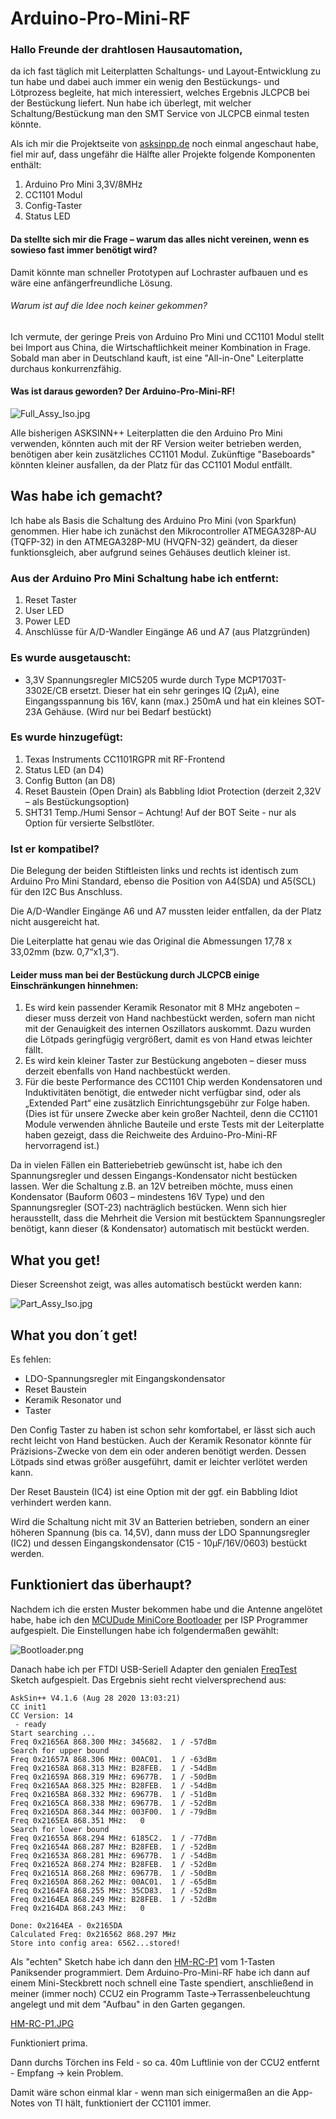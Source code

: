 # Arduino-Pro-Mini-RF

### Hallo Freunde der drahtlosen Hausautomation,

da ich fast täglich mit Leiterplatten Schaltungs- und Layout-Entwicklung zu tun habe und dabei auch immer ein wenig den Bestückungs- und Lötprozess begleite, hat mich interessiert, welches Ergebnis JLCPCB bei der Bestückung liefert.
Nun habe ich überlegt, mit welcher Schaltung/Bestückung man den SMT Service von JLCPCB einmal testen könnte.

Als ich mir die Projektseite von [asksinpp.de](https://asksinpp.de/Projekte/) noch einmal angeschaut habe, fiel mir auf, dass ungefähr die Hälfte aller Projekte folgende Komponenten enthält:

1.	Arduino Pro Mini 3,3V/8MHz
2.	CC1101 Modul
3.	Config-Taster
4.	Status LED

#### Da stellte sich mir die Frage – warum das alles nicht vereinen, wenn es sowieso fast immer benötigt wird?

Damit könnte man schneller Prototypen auf Lochraster aufbauen und es wäre eine anfängerfreundliche Lösung.

###### Warum ist auf die Idee noch keiner gekommen?
Ich vermute, der geringe Preis von Arduino Pro Mini und CC1101 Modul stellt bei Import aus China, die Wirtschaftlichkeit meiner Kombination in Frage.
Sobald man aber in Deutschland kauft, ist eine "All-in-One" Leiterplatte durchaus konkurrenzfähig.

#### Was ist daraus geworden? Der Arduino-Pro-Mini-RF!

![Full_Assy_Iso.jpg](https://github.com/Asselhead/Arduino-Pro-Mini-RF/blob/master/Images/Full_Assy_Iso.jpg)

Alle bisherigen ASKSINN++ Leiterplatten die den Arduino Pro Mini verwenden, könnten auch mit der RF Version weiter betrieben werden, benötigen aber kein zusätzliches CC1101 Modul.
Zukünftige "Baseboards" könnten kleiner ausfallen, da der Platz für das CC1101 Modul entfällt.

## Was habe ich gemacht?

Ich habe als Basis die Schaltung des Arduino Pro Mini (von Sparkfun) genommen.
Hier habe ich zunächst den Mikrocontroller ATMEGA328P-AU (TQFP-32) in den ATMEGA328P-MU (HVQFN-32) geändert, da dieser funktionsgleich, aber aufgrund seines Gehäuses deutlich kleiner ist.

### Aus der Arduino Pro Mini Schaltung habe ich entfernt:

1.	Reset Taster
2.	User LED
3.	Power LED
4.	Anschlüsse für A/D-Wandler Eingänge A6 und A7 (aus Platzgründen)

### Es wurde ausgetauscht:

-	3,3V Spannungsregler MIC5205 wurde durch Type MCP1703T-3302E/CB
ersetzt. Dieser hat ein sehr geringes IQ (2µA), eine Eingangsspannung bis 16V, kann (max.) 250mA und hat ein kleines SOT-23A Gehäuse. (Wird nur bei Bedarf bestückt)

### Es wurde hinzugefügt:

1.	Texas Instruments CC1101RGPR mit RF-Frontend
2.	Status LED (an D4)
3.	Config Button (an D8)
4.	Reset Baustein (Open Drain) als Babbling Idiot Protection (derzeit 2,32V – als Bestückungsoption)
5.	SHT31 Temp./Humi Sensor – Achtung! Auf der BOT Seite - nur als Option für versierte Selbstlöter.

### Ist er kompatibel?

Die Belegung der beiden Stiftleisten links und rechts ist identisch zum Arduino Pro Mini Standard, ebenso die Position von A4(SDA) und A5(SCL) für den I2C Bus Anschluss.

Die A/D-Wandler Eingänge A6 und A7 mussten leider entfallen, da der Platz nicht ausgereicht hat.

Die Leiterplatte hat genau wie das Original die Abmessungen 17,78 x 33,02mm (bzw. 0,7“x1,3“).

#### Leider muss man bei der Bestückung durch JLCPCB einige Einschränkungen hinnehmen:

1.	Es wird kein passender Keramik Resonator mit 8 MHz angeboten – dieser muss derzeit von Hand nachbestückt werden, sofern man nicht mit der Genauigkeit des internen Oszillators auskommt. Dazu wurden die Lötpads geringfügig vergrößert, damit es von Hand etwas leichter fällt.
2.	Es wird kein kleiner Taster zur Bestückung angeboten – dieser muss derzeit ebenfalls von Hand nachbestückt werden.
3.	Für die beste Performance des CC1101 Chip werden Kondensatoren und Induktivitäten benötigt, die entweder nicht verfügbar sind, oder als „Extended Part“ eine zusätzlich Einrichtungsgebühr zur Folge haben. (Dies ist für unsere Zwecke aber kein großer Nachteil, denn die CC1101 Module verwenden ähnliche Bauteile und erste Tests mit der Leiterplatte haben gezeigt, dass die Reichweite des Arduino-Pro-Mini-RF hervorragend ist.)


Da in vielen Fällen ein Batteriebetrieb gewünscht ist, habe ich den Spannungsregler und dessen Eingangs-Kondensator nicht bestücken lassen.
Wer die Schaltung z.B. an 12V betreiben möchte, muss einen Kondensator (Bauform 0603 – mindestens 16V Type) und den Spannungsregler (SOT-23) nachträglich bestücken.
Wenn sich hier herausstellt, dass die Mehrheit die Version mit bestücktem Spannungsregler benötigt, kann dieser (& Kondensator) automatisch mit bestückt werden.

## What you get!

Dieser Screenshot zeigt, was alles automatisch bestückt werden kann:

![Part_Assy_Iso.jpg](https://github.com/Asselhead/Arduino-Pro-Mini-RF/blob/master/Images/Part_Assy.jpg)

## What you don´t get!

Es fehlen:

- LDO-Spannungsregler mit Eingangskondensator
- Reset Baustein
- Keramik Resonator und 
- Taster

Den Config Taster zu haben ist schon sehr komfortabel, er lässt sich auch recht leicht von Hand bestücken. Auch der Keramik Resonator könnte für Präzisions-Zwecke von dem ein oder anderen benötigt werden. Dessen Lötpads sind etwas größer ausgeführt, damit er leichter verlötet werden kann.

Der Reset Baustein (IC4) ist eine Option mit der ggf. ein Babbling Idiot verhindert werden kann.

Wird die Schaltung nicht mit 3V an Batterien betrieben, sondern an einer höheren Spannung (bis ca. 14,5V), dann muss der LDO Spannungsregler (IC2) und dessen Eingangskondensator (C15 - 10µF/16V/0603) bestückt werden.

## Funktioniert das überhaupt?

Nachdem ich die ersten Muster bekommen habe und die Antenne angelötet habe, habe ich den [MCUDude MiniCore Bootloader](https://github.com/MCUdude/MiniCore) per ISP Programmer aufgespielt.
Die Einstellungen habe ich folgendermaßen gewählt:

![Bootloader.png](https://github.com/Asselhead/Arduino-Pro-Mini-RF/blob/master/Images/Bootloader.png)

Danach habe ich per FTDI USB-Seriell Adapter den genialen [FreqTest](https://github.com/pa-pa/AskSinPP/blob/master/examples/FreqTest/FreqTest.ino) Sketch aufgespielt.
Das Ergebnis sieht recht vielversprechend aus:
```
AskSin++ V4.1.6 (Aug 28 2020 13:03:21)
CC init1
CC Version: 14
 - ready
Start searching ...
Freq 0x21656A 868.300 MHz: 345682.  1 / -57dBm
Search for upper bound
Freq 0x21657A 868.306 MHz: 00AC01.  1 / -63dBm
Freq 0x21658A 868.313 MHz: B28FEB.  1 / -54dBm
Freq 0x21659A 868.319 MHz: 69677B.  1 / -50dBm
Freq 0x2165AA 868.325 MHz: B28FEB.  1 / -54dBm
Freq 0x2165BA 868.332 MHz: 69677B.  1 / -51dBm
Freq 0x2165CA 868.338 MHz: 69677B.  1 / -52dBm
Freq 0x2165DA 868.344 MHz: 003F00.  1 / -79dBm
Freq 0x2165EA 868.351 MHz:   0
Search for lower bound
Freq 0x21655A 868.294 MHz: 6185C2.  1 / -77dBm
Freq 0x21654A 868.287 MHz: B28FEB.  1 / -52dBm
Freq 0x21653A 868.281 MHz: 69677B.  1 / -54dBm
Freq 0x21652A 868.274 MHz: B28FEB.  1 / -52dBm
Freq 0x21651A 868.268 MHz: 69677B.  1 / -50dBm
Freq 0x21650A 868.262 MHz: 00AC01.  1 / -65dBm
Freq 0x2164FA 868.255 MHz: 35CD83.  1 / -52dBm
Freq 0x2164EA 868.249 MHz: B28FEB.  1 / -52dBm
Freq 0x2164DA 868.243 MHz:   0

Done: 0x2164EA - 0x2165DA
Calculated Freq: 0x216562 868.297 MHz
Store into config area: 6562...stored!
```

Als "echten" Sketch habe ich dann den [HM-RC-P1](https://github.com/pa-pa/AskSinPP/blob/master/examples/HM-RC-P1/HM-RC-P1.ino) vom 1-Tasten Paniksender programmiert.
Dem Arduino-Pro-Mini-RF habe ich dann auf einem Mini-Steckbrett noch schnell eine Taste spendiert, anschließend in meiner (immer noch) CCU2 ein Programm Taste->Terrassenbeleuchtung angelegt und mit dem "Aufbau" in den Garten gegangen.

[HM-RC-P1.JPG](https://github.com/Asselhead/Arduino-Pro-Mini-RF/blob/master/Images/HM-RC-P1.JPG)

Funktioniert prima.

Dann durchs Törchen ins Feld - so ca. 40m Luftlinie von der CCU2 entfernt - Empfang -> kein Problem.

Damit wäre schon einmal klar - wenn man sich einigermaßen an die App-Notes von TI hält, funktioniert der CC1101 immer.

